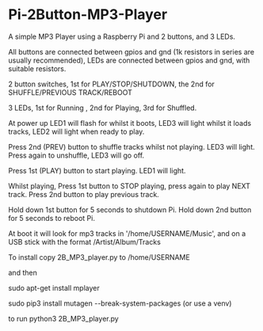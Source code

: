 # Pi-2Button-MP3-Player

A simple MP3 Player using a Raspberry Pi and 2 buttons, and 3 LEDs.

All buttons are connected between gpios and gnd (1k resistors in series are usually recommended), LEDs are connected between gpios and gnd, with suitable resistors.

2 button switches, 1st for PLAY/STOP/SHUTDOWN, the 2nd for SHUFFLE/PREVIOUS TRACK/REBOOT

3 LEDs, 1st for Running , 2nd for Playing, 3rd for Shuffled.

At power up LED1 will flash for whilst it boots, LED3 will light whilst it loads tracks, LED2 will light when ready to play.

Press 2nd (PREV) button to shuffle tracks whilst not playing. LED3 will light. Press again to unshuffle, LED3 will go off.

Press 1st (PLAY) button to start playing. LED1 will light.

Whilst playing, Press 1st button to STOP playing, press again to play NEXT track. Press 2nd button to play previous track.

Hold down 1st button for 5 seconds to shutdown Pi. Hold down 2nd button for 5 seconds to reboot Pi. 

At boot it will look for mp3 tracks in '/home/USERNAME/Music', and on a USB stick with the format /Artist/Album/Tracks

To install copy 2B_MP3_player.py to /home/USERNAME 

and then 

sudo apt-get install mplayer

sudo pip3 install mutagen --break-system-packages (or use a venv)

to run python3 2B_MP3_player.py
